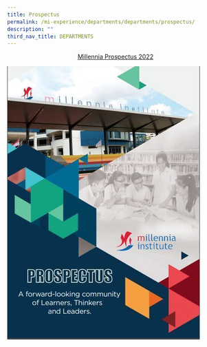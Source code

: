 ```yaml
---
title: Prospectus
permalink: /mi-experience/departments/departments/prospectus/
description: ""
third_nav_title: DEPARTMENTS
---
```

<p style="text-align: center;"><a href="/files/MI_Prospectus20229Feb.pdf" target="_blank" rel="noopener">Millennia Prospectus 2022</a></p>
<a href="/files/MI_Prospectus20229Feb.pdf" target="_blank" rel="noopener"><img src="/images/prospectus.jpg"></a>